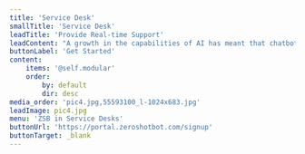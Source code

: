 ```yaml
---
title: 'Service Desk'
smallTitle: 'Service Desk'
leadTitle: 'Provide Real-time Support'
leadContent: "A growth in the capabilities of AI has meant that chatbots are now able to effectively utilise artificial intelligence to hold real-time conversations with your\ncustomers, helping you boost your brand credibility and engagement. During the times that staff aren’t available to answer customer questions, chatbots can be\ndeployed to work around the clock and tend to your customers, providing real-time support and reducing customer waiting times."
buttonLabel: 'Get Started'
content:
    items: '@self.modular'
    order:
        by: default
        dir: desc
media_order: 'pic4.jpg,55593100_l-1024x683.jpg'
leadImage: pic4.jpg
menu: 'ZSB in Service Desks'
buttonUrl: 'https://portal.zeroshotbot.com/signup'
buttonTarget: _blank
---
```



